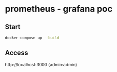# prometheus - grafana poc

## Start

```bash
docker-compose up --build
```

## Access

http://localhost:3000 (admin:admin)

